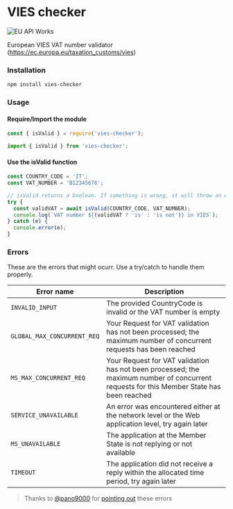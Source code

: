 # VIES checker
![EU API Works](https://github.com/itaibo/vies-checker/actions/workflows/eu-api.yaml/badge.svg)

European VIES VAT number validator (https://ec.europa.eu/taxation_customs/vies)

### Installation
```sh
npm install vies-checker
```

### Usage

#### Require/Import the module
```js
const { isValid } = require('vies-checker');

import { isValid } from 'vies-checker';
```

#### Use the isValid function
```js
const COUNTRY_CODE = 'IT';
const VAT_NUMBER = 'B12345678';

// isValid returns a boolean. If something is wrong, it will throw an error
try {
  const validVAT = await isValid(COUNTRY_CODE, VAT_NUMBER);
  console.log(`VAT number ${(validVAT ? 'is' : 'is not')} in VIES`);
} catch (e) {
  console.error(e);
}

```

### Errors
These are the errors that might ocurr. Use a try/catch to handle them properly.

| Error name | Description |
|---|---|
| `INVALID_INPUT` | The provided CountryCode is invalid or the VAT number is empty |
| `GLOBAL_MAX_CONCURRENT_REQ` | Your Request for VAT validation has not been processed; the maximum number of concurrent requests has been reached |
| `MS_MAX_CONCURRENT_REQ` | Your Request for VAT validation has not been processed; the maximum number of concurrent requests for this Member State has been reached |
| `SERVICE_UNAVAILABLE` | An error was encountered either at the network level or the Web application level, try again later |
| `MS_UNAVAILABLE` | The application at the Member State is not replying or not available |
| `TIMEOUT` | The application did not receive a reply within the allocated time period, try again later |

> Thanks to [@pano9000](https://github.com/pano9000) for [pointing out](https://github.com/itaibo/vies-checker/issues/1) these errors 
